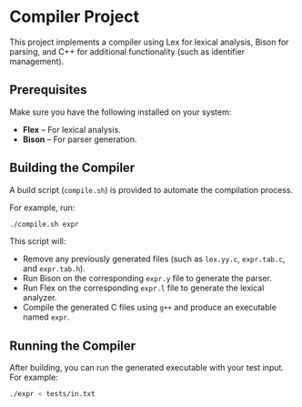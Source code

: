 # Compiler Project

This project implements a compiler using Lex for lexical analysis, Bison for parsing, and C++ for additional functionality (such as identifier management).


## Prerequisites

Make sure you have the following installed on your system:
- **Flex** – For lexical analysis.
- **Bison** – For parser generation.


## Building the Compiler

A build script (`compile.sh`) is provided to automate the compilation process.

For example, run:

```bash
./compile.sh expr
```

This script will:

- Remove any previously generated files (such as `lex.yy.c`, `expr.tab.c`, and `expr.tab.h`).
- Run Bison on the corresponding `expr.y` file to generate the parser.
- Run Flex on the corresponding `expr.l` file to generate the lexical analyzer.
- Compile the generated C files using `g++` and produce an executable named `expr`.


## Running the Compiler

After building, you can run the generated executable with your test input. For example:

```bash
./expr < tests/in.txt
